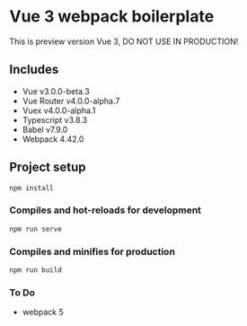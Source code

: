 # Vue 3 webpack boilerplate

This is preview version Vue 3, DO NOT USE IN PRODUCTION!

## Includes

- Vue v3.0.0-beta.3
- Vue Router v4.0.0-alpha.7
- Vuex v4.0.0-alpha.1
- Typescript v3.8.3
- Babel v7.9.0
- Webpack 4.42.0


## Project setup
```
npm install
```

### Compiles and hot-reloads for development
```
npm run serve
```

### Compiles and minifies for production
```
npm run build
```

### To Do
- webpack 5
